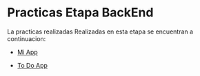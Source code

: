 # Practicas Etapa BackEnd

La practicas realizadas Realizadas en esta etapa se encuentran a continuacion:

- [Mi App](https://github.com/CristianAM05/Launch-X/blob/main/BackEnd/React%20Ejercicios/MiApp.md) 

- [To Do App](https://github.com/CristianAM05/Launch-X/blob/main/BackEnd/React%20Ejercicios/ToDo-Proyecto.md)